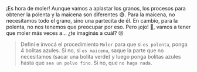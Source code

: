 <gs-attire attire-url="https://raw.githubusercontent.com/MumukiProject/mumuki-guia-gobstones-inti-huasi/master/assets/attires/config_1582308878911.json"></gs-attire>

<gs-toolbox toolbox-url="https://raw.githubusercontent.com/MumukiProject/mumuki-guia-gobstones-brazos-roboticos/master/assets/toolbox_1581090983723.xml"></gs-toolbox>

¡Es hora de moler! Aunque vamos a aplastar los granos, los procesos para obtener la polenta y la maicena son diferentes :sweat_smile:. Para la maicena, no necesitamos todo el grano, sino una partecita de él. En cambio, para la polenta, no nos tenemos que preocupar por eso. Pero ¡ojo! :eyes:, vamos a tener que moler más veces a… ¿te imaginás a cuál? :stuck_out_tongue_winking_eye:

> Definí e invocá el procedimiento `Moler` para que si `es polenta`, ponga 4 bolitas azules. Si no, si `es maicena`, saque la parte que no necesitamos (sacar una bolita verde) y luego ponga bolitas azules hasta que `sea un polvo fino`. Si no, que `no haga nada`.
